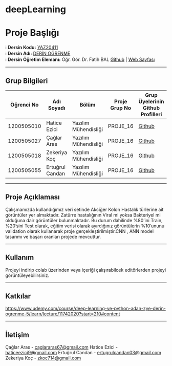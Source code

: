 # deepLearning

# Proje Başlığı

:information_source: **Dersin Kodu:** [YAZ20411](https://ebp.klu.edu.tr/Ders/dersDetay/YAZ20411/716026/tr)  
:information_source: **Dersin Adı:** [DERİN ÖĞRENME](https://ebp.klu.edu.tr/Ders/dersDetay/YAZ20411/716026/tr)  
:information_source: **Dersin Öğretim Elemanı:** Öğr. Gör. Dr. Fatih BAL  [Github](https://github.com/balfatih)   |    [Web Sayfası](https://balfatih.github.io/)
   
---

## Grup Bilgileri

| Öğrenci No | Adı Soyadı           | Bölüm          		      | Proje Grup No  | Grup Üyelerinin Github Profilleri                 |
|------------|----------------------|--------------------------|----------------|---------------------------------------------------|
| 1200505010  | Hatice Ezici			| Yazılım Mühendisliği     | PROJE_16       | [Github](https://github.com/haticeezici)     |
| 1200505027  | Çağlar Aras         | Yazılım Mühendisliği     | PROJE_16       | [Github](https://github.com/caglararas)     |
| 1200505018  | Zekeriya Koç        | Yazılım Mühendisliği     | PROJE_16       | [Github](https://github.com/zekokoc)     |
| 1200505055  | Ertuğrul Candan     | Yazılım Mühendisliği     | PROJE_16       | [Github](https://github.com/Ertcan)     |

---

## Proje Açıklaması

Çalışmamızda kullandığımız veri setinde Akciğer Kolon Hastalık türlerine ait görüntüler yer almaktadır. Zatürre 
hastalığının Viral mi yoksa Bakteriyel mi olduğuna dair görüntüler bulunmaktadır. Bu durum dahilinde %80’ini Train, %20’sini Test olarak, eğitim verisi olarak ayırdığınız görüntülerin %10’ununu validation olarak kullanarak proje gerçekleştirilmiştir.CNN , ANN model tasarımı ve başarı oranları projede mevcuttur.

---

## Kullanım

Projeyi indirip colab üzerinden veya içeriği çalışırabilcek editörlerden projeyi görüntüleyebilirsiniz.

---

## Katkılar
https://www.udemy.com/course/deep-learning-ve-python-adan-zye-derin-ogrenme-5/learn/lecture/11742020?start=210#content

---

## İletişim

Çağlar Aras - caglararas67@gmail.com
Hatice Ezici - haticeezici9@gmail.com
Ertuğrul Candan - ertugrulcandan03@gmail.com
Zekeriya Koç - zkoc714@gmail.com

